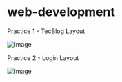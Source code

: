 # web-development

Practice 1 - TecBlog Layout

![image](https://user-images.githubusercontent.com/84235201/219938564-ba77b7a0-5a17-4012-aad2-a7ab75f2999b.png)

Practice 2 - Login Layout

![image](https://user-images.githubusercontent.com/84235201/220717753-4993a557-a12c-4c6c-8c62-0926d952749b.png)
